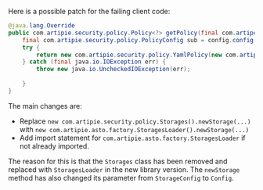 Here is a possible patch for the failing client code:

```java
@java.lang.Override
public com.artipie.security.policy.Policy<?> getPolicy(final com.artipcom.security.policy.PolicyConfig config) {
    final com.artipie.security.policy.PolicyConfig sub = config.config("storage");
    try {
        return new com.artipie.security.policy.YamlPolicy(new com.artipie.asto.blocking.BlockingStorage(new com.artipie.asto.factory.StoragesLoader().newStorage(sub.string("type"), com.amihaiemil.eoyaml.Yaml.createYamlInput(sub.toString()).readYamlMapping())));
    } catch (final java.io.IOException err) {
        throw new java.io.UncheckedIOException(err);
   
    }
}
```

The main changes are:

* Replace `new com.artipie.security.policy.Storages().newStorage(...)` with `new com.artipie.asto.factory.StoragesLoader().newStorage(...)`
* Add import statement for `com.artipie.asto.factory.StoragesLoader` if not already imported.

The reason for this is that the `Storages` class has been removed and replaced with `StoragesLoader` in the new library version. The `newStorage` method has also changed its parameter from `StorageConfig` to `Config`.